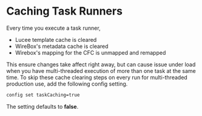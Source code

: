 # Caching Task Runners

Every time you execute a task runner,

* Lucee template cache is cleared
* WireBox's metadata cache is cleared
* Wirebox's mapping for the CFC is unmapped and remapped

This ensure changes take affect right away, but can cause issue under load when you have multi-threaded execution of more than one task at the same time. To skip these cache clearing steps on every run for multi-threaded production use, add the following config setting.

```bash
config set taskCaching=true
```

The setting defaults to **false**.

